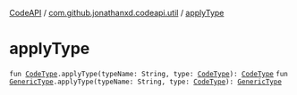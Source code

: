 [CodeAPI](../index.md) / [com.github.jonathanxd.codeapi.util](index.md) / [applyType](.)

# applyType

`fun `[`CodeType`](../com.github.jonathanxd.codeapi.type/-code-type/index.md)`.applyType(typeName: String, type: `[`CodeType`](../com.github.jonathanxd.codeapi.type/-code-type/index.md)`): `[`CodeType`](../com.github.jonathanxd.codeapi.type/-code-type/index.md)
`fun `[`GenericType`](../com.github.jonathanxd.codeapi.type/-generic-type/index.md)`.applyType(typeName: String, type: `[`CodeType`](../com.github.jonathanxd.codeapi.type/-code-type/index.md)`): `[`GenericType`](../com.github.jonathanxd.codeapi.type/-generic-type/index.md)